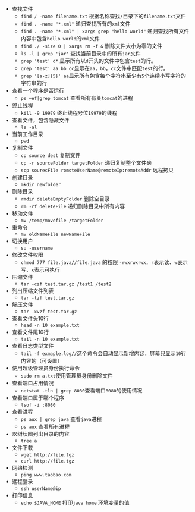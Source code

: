 * 查找文件  
    * `find / -name filename.txt` 根据名称查找`/`目录下的`filename.txt`文件
    * `find . -name "*.xml"` 递归查找所有的`xml`文件
    * `find . -name "*.xml" | xargs grep "hello world"` 递归查找所有文件内容中包含`hello world`的`xml`文件
    * `find ./ -size 0 | xargs rm -f &` 删除文件大小为零的文件
    * `ls -l | grep 'jar'` 查找当前目录中的所有`jar`文件
    * `grep 'test' d*` 显示所有以`d`开头的文件中包含`test`的行。
    * `grep 'test' aa bb cc`显示在`aa`，`bb`，`cc`文件中匹配`test`的行。
    * `grep '[a-z]{5}' aa`显示所有包含每个字符串至少有`5`个连续小写字符的字符串的行
* 查看一个程序是否运行
    * `ps –ef|grep tomcat` 查看所有有关`tomcat`的进程
* 终止线程
    * `kill -9 19979` 终止线程号位`19979`的线程  
* 查看文件，包含隐藏文件
    * `ls -al`
* 当前工作目录
    * `pwd`
* 复制文件
    * `cp source dest` 复制文件
    * `cp -r sourceFolder targetFolder` 递归复制整个文件夹
    * `scp sourecFile romoteUserName@remoteIp:remoteAddr` 远程拷贝
* 创建目录
    * `mkdir newfolder`
* 删除目录
    * `rmdir deleteEmptyFolder` 删除空目录 
    * `rm -rf deleteFile` 递归删除目录中所有内容
* 移动文件
    * `mv /temp/movefile /targetFolder`
* 重命令
    * `mv oldNameFile newNameFile`
* 切换用户
    * `su -username`
* 修改文件权限
    * `chmod 777 file.java//file.java` 的权限 `-rwxrwxrwx`，`r`表示读、`w`表示写、`x`表示可执行
* 压缩文件
    * `tar -czf test.tar.gz /test1 /test2`
* 列出压缩文件列表
    * `tar -tzf test.tar.gz`
* 解压文件
    * `tar -xvzf test.tar.gz`
* 查看文件头10行
    * `head -n 10 example.txt`
* 查看文件尾10行
    * `tail -n 10 example.txt`
* 查看日志类型文件
    * `tail -f exmaple.log//`这个命令会自动显示新增内容，屏幕只显示`10`行内容的（可设置）
* 使用超级管理员身份执行命令
    * `sudo rm a.txt`使用管理员身份删除文件
* 查看端口占用情况
    * `netstat -tln | grep 8080`查看端口`8080`的使用情况
* 查看端口属于哪个程序
    * `lsof -i :8080`
* 查看进程
    * `ps aux | grep java` 查看`java`进程
    * `ps aux` 查看所有进程
* 以树状图列出目录的内容
    * `tree a`
* 文件下载
    * `wget http://file.tgz`
    * `curl http://file.tgz`
* 网络检测
    * `ping www.taobao.com`
* 远程登录
    * `ssh userName@ip`
* 打印信息
    * `echo $JAVA_HOME` 打印`java home` 环境变量的值
